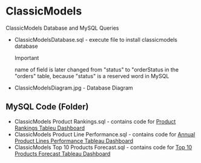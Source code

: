 # ClassicModels
ClassicModels Database and MySQL Queries

- ClassicModelsDatabase.sql - execute file to install classicmodels database
  > [!IMPORTANT]
  > name of field is later changed from "status" to "orderStatus in the "orders" table, because "status" is a reserved word in MySQL
- ClassicModelsDiagram.jpg - Database Diagram

## MySQL Code (Folder)
  - ClassicModels Product Rankings.sql - contains code for [Product Rankings Tableu Dashboard](https://public.tableau.com/views/ClassicModelsProductRankings/ProductRankings?:language=en-US&:display_count=n&:origin=viz_share_link)
  - ClassicModels Product Line Performance.sql - contains code for [Annual Product Lines Performance Tableau Dashboard](https://public.tableau.com/views/ClassicModelsAnnualProductLinesPerformance/ProductLinesPerformance?:language=en-US&:display_count=n&:origin=viz_share_link)
  - ClassicModels Top 10 Products Forecast.sql - contains code for [Top 10 Products Forecast Tableau Dashboard](https://public.tableau.com/views/ClassicModelsTop10ProductsForecast/Dashboard1?:language=en-US&:display_count=n&:origin=viz_share_link)
